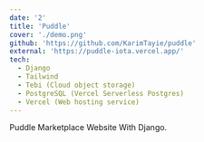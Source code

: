 ```yaml
---
date: '2'
title: 'Puddle'
cover: './demo.png'
github: 'https://github.com/KarimTayie/puddle'
external: 'https://puddle-iota.vercel.app/'
tech:
  - Django
  - Tailwind
  - Tebi (Cloud object storage)
  - PostgreSQL (Vercel Serverless Postgres)
  - Vercel (Web hosting service)
---
```


Puddle Marketplace Website With Django.
